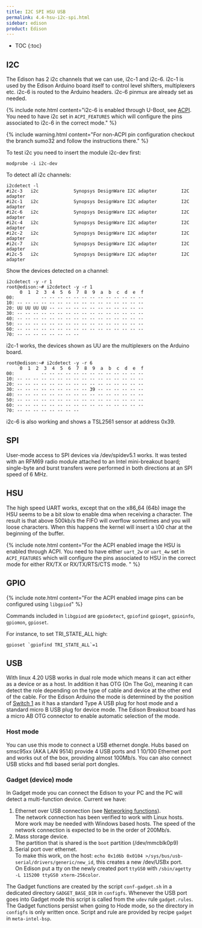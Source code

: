 ```yaml
---
title: I2C SPI HSU USB
permalink: 4.4-hsu-i2c-spi.html
sidebar: edison
product: Edison
---
```

* TOC
{:toc}

## I2C
The Edison has 2 i2c channels that we can use, i2c-1 and i2c-6. i2c-1 is used by the Edison Arduino board itself to control level shifters, multiplexers etc. i2c-6 is routed to the Arduino headers. i2c-6 pinmux are already set as needed. 

{% include note.html content="i2c-6 is enabled through U-Boot, see [ACPI](1.3-ACPI-or-not). You need to have i2c set in `ACPI_FEATURES` which will configure the pins associated to i2c-6 in the correct mode." %}

{% include warning.html content="For non-ACPI pin configuration checkout the branch sumo32 and follow the instructions there." %}

To test i2c you need to insert the module i2c-dev first:

    modprobe -i i2c-dev

To detect all i2c channels:

    i2cdetect -l
    #i2c-3   i2c             Synopsys DesignWare I2C adapter         I2C adapter
    #i2c-1   i2c             Synopsys DesignWare I2C adapter         I2C adapter
    #i2c-6   i2c             Synopsys DesignWare I2C adapter         I2C adapter
    #i2c-4   i2c             Synopsys DesignWare I2C adapter         I2C adapter
    #i2c-2   i2c             Synopsys DesignWare I2C adapter         I2C adapter
    #i2c-7   i2c             Synopsys DesignWare I2C adapter         I2C adapter
    #i2c-5   i2c             Synopsys DesignWare I2C adapter         I2C adapter

Show the devices detected on a channel:

    i2cdetect -y -r 1
    root@edison:~# i2cdetect -y -r 1
         0  1  2  3  4  5  6  7  8  9  a  b  c  d  e  f
    00:          -- -- -- -- -- -- -- -- -- -- -- -- --
    10: -- -- -- -- -- -- -- -- -- -- -- -- -- -- -- --
    20: UU UU UU UU -- -- -- -- -- -- -- -- -- -- -- --
    30: -- -- -- -- -- -- -- -- -- -- -- -- -- -- -- --
    40: -- -- -- -- -- -- -- -- -- -- -- -- -- -- -- --
    50: -- -- -- -- -- -- -- -- -- -- -- -- -- -- -- --
    60: -- -- -- -- -- -- -- -- -- -- -- -- -- -- -- --
    70: -- -- -- -- -- -- -- --

i2c-1 works, the devices shown as UU are the multiplexers on the Arduino board.

    root@edison:~# i2cdetect -y -r 6
         0  1  2  3  4  5  6  7  8  9  a  b  c  d  e  f
    00:          -- -- -- -- -- -- -- -- -- -- -- -- --
    10: -- -- -- -- -- -- -- -- -- -- -- -- -- -- -- --
    20: -- -- -- -- -- -- -- -- -- -- -- -- -- -- -- --
    30: -- -- -- -- -- -- -- -- -- 39 -- -- -- -- -- --
    40: -- -- -- -- -- -- -- -- -- -- -- -- -- -- -- --
    50: -- -- -- -- -- -- -- -- -- -- -- -- -- -- -- --
    60: -- -- -- -- -- -- -- -- -- -- -- -- -- -- -- --
    70: -- -- -- -- -- -- -- --

i2c-6 is also working and shows a TSL2561 sensor at address 0x39.

## SPI
User-mode access to SPI devices via /dev/spidev5.1 works. It was tested with an RFM69 radio module attached to an Intel mini-breakout board; single-byte and burst transfers were performed in both directions at an SPI speed of 6 MHz.

## HSU
The high speed UART works, except that on the x86_64 (64b) image the HSU seems to be a bit slow to enable dma when receiving a character. The result is that above 500kb/s the FIFO will overflow sometimes and you will loose characters. When this happens the kernel will insert a \00 char at the beginning of the buffer.

{% include note.html content="For the ACPI enabled image the HSU is enabled through ACPI. You need to have either `uart_2w` or `uart_4w` set in `ACPI_FEATURES` which will configure the pins associated to HSU in the correct mode for either RX/TX or RX/TX/RTS/CTS mode. " %}

## GPIO
{% include note.html content="For the ACPI enabled image pins can be configured using `libgpiod`" %}

Commands included in `libgpiod` are `gpiodetect`, `gpiofind` `gpioget`, `gpioinfo`, `gpiomon`, `gpioset`.

For instance, to set TRI_STATE_ALL high:

    gpioset `gpiofind TRI_STATE_ALL`=1

## USB
With linux 4.20 USB works in dual role mode which means it can act either as a device or as a host. In addition it has OTG (On The Go), meaning it can detect the role depending on the type of cable and device at the other end of the cable. For the Edison Arduino the mode is determined by the position of [Switch 1](2.3-Building-and-flashing-U-boot.html#flashing-only-u-boot) as it has a standard Type A USB plug for host mode and a standard micro B USB plug for device mode.
The Edison Breakout board has a micro AB OTG connector to enable automatic selection of the mode.
### Host mode
You can use this mode to connect a USB ethernet dongle. Hubs based on smsc95xx (AKA LAN 9514) provide 4 USB ports and 1 10/100 Ethernet port and works out of the box, providing almost 100Mb/s. You can also connect USB sticks and ftdi based serial port dongles.
### Gadget (device) mode
In Gadget mode you can connect the Edison to your PC and the PC will detect a multi-function device. Current we have:  
 1. Ethernet over USB connection (see [Networking functions](4.2-networking.html#gadget)).  
    The network connection has been verified to work with Linux hosts. More work may be needed with Windows based hosts. The speed of the network connection is expected to be in the order of 200Mb/s.
 2. Mass storage device.  
    The partition that is shared is the `boot` partition (/dev/mmcblk0p9)
 3. Serial port over ethernet.  
    To make this work, on the host: `echo 0x1d6b 0x0104 >/sys/bus/usb-serial/drivers/generic/new_id`, this creates a new /dev/USBx port.  
    On Edison put a tty on the newly created port `ttyGS0` with `/sbin/agetty -L 115200 ttyGS0 xterm-256color`.

The Gadget functions are created by the script `conf-gadget.sh` in a dedicated directory `GADGET_BASE_DIR` in `configfs`. Whenever the USB port goes into Gadget mode this script is called from the `udev` rule `gadget.rules`. The Gadget functions persist when going to Hode mode, so the directory in `configfs` is only written once. Script and rule are provided by recipe `gadget` in `meta-intel-bsp`.
